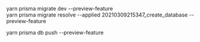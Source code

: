 yarn prisma migrate dev --preview-feature       
yarn prisma migrate resolve --applied 20210309215347_create_database --preview-feature

yarn prisma db push --preview-feature
